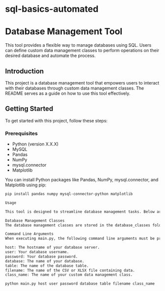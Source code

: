 # sql-basics-automated

# Database Management Tool

This tool provides a flexible way to manage databases using SQL. Users can define custom data management classes to perform operations on their desired database and automate the process.

## Introduction
This project is a database management tool that empowers users to interact with their databases through custom data management classes. The README serves as a guide on how to use this tool effectively.

## Getting Started
To get started with this project, follow these steps:

### Prerequisites
- Python (version X.X.X)
- MySQL
- Pandas
- NumPy
- mysql.connector
- Matplotlib

You can install Python packages like Pandas, NumPy, mysql.connector, and Matplotlib using pip:

```bash
pip install pandas numpy mysql-connector-python matplotlib

Usage

This tool is designed to streamline database management tasks. Below are key aspects of its usage.

Database Management Classes
The database management classes are stored in the database_classes folder. Users can create their custom data management class that utilizes SQL to interact with their chosen database. Customize the class methods, such as populate_table(), query_data(), and plot_data(), according to your specific data management needs.

Command Line Arguments
When executing main.py, the following command line arguments must be provided:

host: The hostname of your database server.
user: Your database username.
password: Your database password.
database: The name of your database.
table: The name of the database table.
filename: The name of the CSV or XLSX file containing data.
class_name: The name of your custom data management class.

python main.py host user password database table filename class_name


